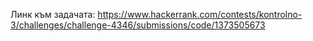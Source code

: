 Линк към задачата: https://www.hackerrank.com/contests/kontrolno-3/challenges/challenge-4346/submissions/code/1373505673
